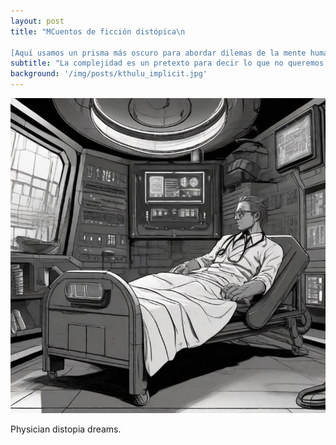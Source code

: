 ```yaml
---
layout: post
title: "MCuentos de ficción distópica\n

[Aquí usamos un prisma más oscuro para abordar dilemas de la mente humana a través de la ficción]"
subtitle: "La complejidad es un pretexto para decir lo que no queremos decir directamente"
background: '/img/posts/kthulu_implicit.jpg'
---
```


![firstpic](\img\posts\physician_distopia_dreams.jpg)

Physician distopia dreams.
